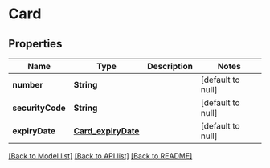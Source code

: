 # Card
## Properties

| Name | Type | Description | Notes |
|------------ | ------------- | ------------- | -------------|
| **number** | **String** |  | [default to null] |
| **securityCode** | **String** |  | [default to null] |
| **expiryDate** | [**Card_expiryDate**](Card_expiryDate.md) |  | [default to null] |

[[Back to Model list]](../../README.md#documentation-for-models) [[Back to API list]](../../README.md#documentation-for-api-endpoints) [[Back to README]](../../README.md)


